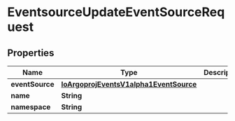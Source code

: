 

# EventsourceUpdateEventSourceRequest

## Properties

Name | Type | Description | Notes
------------ | ------------- | ------------- | -------------
**eventSource** | [**IoArgoprojEventsV1alpha1EventSource**](IoArgoprojEventsV1alpha1EventSource.md) |  |  [optional]
**name** | **String** |  |  [optional]
**namespace** | **String** |  |  [optional]



